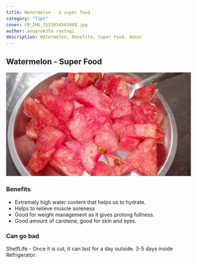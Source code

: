 ```yaml
---
title: Watermelon - a super food
category: "Tips"
cover: FB_IMG_1553834541088.jpg
author: anupreksha rastogi
description: Watermelon, Benefits, Super Food, Water
---
```


## Watermelon - Super Food

![unsplash.com](./FB_IMG_1553834541088.jpg)

### Benefits

- Extremely high water content that helps us to hydrate.
- Helps to relieve muscle soreness
- Good for weight management as it gives prolong fullness.
- Good amount of carotene, good for skin and eyes.

### Can go bad

ShelfLife - Once it is cut, it can last for a day outside.
3-5 days inside Refrigerator.
